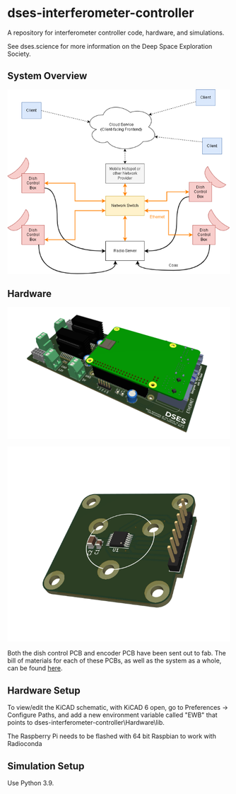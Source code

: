 # dses-interferometer-controller
A repository for interferometer controller code, hardware, and simulations. 

See dses.science for more information on the Deep Space Exploration Society.

## System Overview

![System Overview Diagram](https://github.com/sailedeer/dses-interferometer-controller/blob/main/Documentation/Images/System-Overview.png?raw=true)

## Hardware
![Dish Control PCB](https://github.com/sailedeer/dses-interferometer-controller/blob/main/Documentation/Images/Dish-Control-PCB.png?raw=true)

![Encoder PCB](https://github.com/sailedeer/dses-interferometer-controller/blob/main/Documentation/Images/Encoder-PCB.png?raw=true)

Both the dish control PCB and encoder PCB have been sent out to fab. The bill of materials for each of these PCBs, as well as the system as a whole, can be found [here](https://docs.google.com/spreadsheets/d/1BclJA9Vqp6U5VNtGhfOCnUhMfViFTNw0S3vL4EeDwUc/edit?usp=sharing).

## Hardware Setup
To view/edit the KiCAD schematic, with KiCAD 6 open, go to Preferences -> Configure Paths, and add a new environment variable called "EWB" that points to dses-interferometer-controller\Hardware\lib.

The Raspberry Pi needs to be flashed with 64 bit Raspbian to work with Radioconda

## Simulation Setup
Use Python 3.9.
